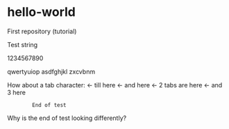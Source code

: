# hello-world
First repository (tutorial)

Test string

1234567890

qwertyuiop
asdfghjkl
zxcvbnm

How about a tab character:	<- till here
							<- and here
		<- 2 tabs are here
			<- and 3 here
			
			End of test

Why is the end of test looking differently?
